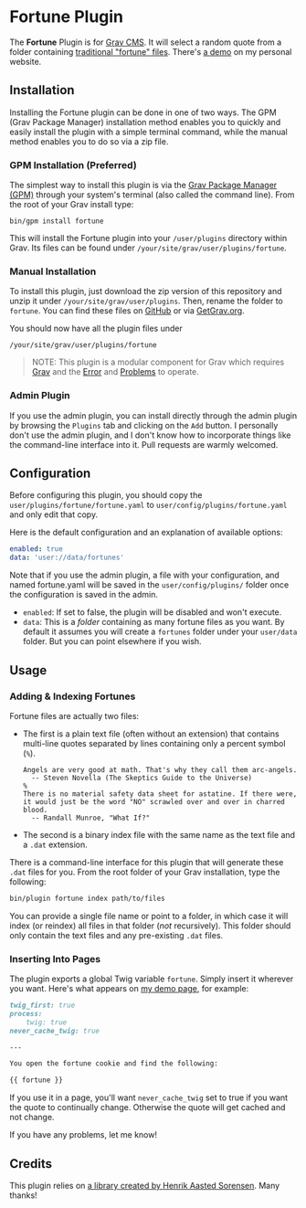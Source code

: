 # Fortune Plugin

The **Fortune** Plugin is for [Grav CMS](http://github.com/getgrav/grav). It will select a random quote from a folder containing [traditional "fortune" files](https://en.wikipedia.org/wiki/Fortune_(Unix)). There's [a demo](https://www.perlkonig.com/demos/fortune) on my personal website.

## Installation

Installing the Fortune plugin can be done in one of two ways. The GPM (Grav Package Manager) installation method enables you to quickly and easily install the plugin with a simple terminal command, while the manual method enables you to do so via a zip file.

### GPM Installation (Preferred)

The simplest way to install this plugin is via the [Grav Package Manager (GPM)](http://learn.getgrav.org/advanced/grav-gpm) through your system's terminal (also called the command line).  From the root of your Grav install type:

    bin/gpm install fortune

This will install the Fortune plugin into your `/user/plugins` directory within Grav. Its files can be found under `/your/site/grav/user/plugins/fortune`.

### Manual Installation

To install this plugin, just download the zip version of this repository and unzip it under `/your/site/grav/user/plugins`. Then, rename the folder to `fortune`. You can find these files on [GitHub](https://github.com/perlkonig/grav-plugin-fortune) or via [GetGrav.org](http://getgrav.org/downloads/plugins#extras).

You should now have all the plugin files under

    /your/site/grav/user/plugins/fortune
	
> NOTE: This plugin is a modular component for Grav which requires [Grav](http://github.com/getgrav/grav) and the [Error](https://github.com/getgrav/grav-plugin-error) and [Problems](https://github.com/getgrav/grav-plugin-problems) to operate.

### Admin Plugin

If you use the admin plugin, you can install directly through the admin plugin by browsing the `Plugins` tab and clicking on the `Add` button. I personally don't use the admin plugin, and I don't know how to incorporate things like the command-line interface into it. Pull requests are warmly welcomed.

## Configuration

Before configuring this plugin, you should copy the `user/plugins/fortune/fortune.yaml` to `user/config/plugins/fortune.yaml` and only edit that copy.

Here is the default configuration and an explanation of available options:

```yaml
enabled: true
data: 'user://data/fortunes'
```

Note that if you use the admin plugin, a file with your configuration, and named fortune.yaml will be saved in the `user/config/plugins/` folder once the configuration is saved in the admin.

* `enabled`: If set to false, the plugin will be disabled and won't execute.
* `data`: This is a *folder* containing as many fortune files as you want. By default it assumes you will create a `fortunes` folder under your `user/data` folder. But you can point elsewhere if you wish.

## Usage

### Adding & Indexing Fortunes

Fortune files are actually two files:

* The first is a plain text file (often without an extension) that contains multi-line quotes separated by lines containing only a percent symbol (`%`).

  ```
  Angels are very good at math. That's why they call them arc-angels.
    -- Steven Novella (The Skeptics Guide to the Universe)
  %
  There is no material safety data sheet for astatine. If there were, it would just be the word "NO" scrawled over and over in charred blood.
    -- Randall Munroe, "What If?"
  ```

* The second is a binary index file with the same name as the text file and a `.dat` extension.

There is a command-line interface for this plugin that will generate these `.dat` files for you. From the root folder of your Grav installation, type the following:

```bash
bin/plugin fortune index path/to/files
```

You can provide a single file name or point to a folder, in which case it will index (or reindex) all files in that folder (*not* recursively). This folder should only contain the text files and any pre-existing `.dat` files.

### Inserting Into Pages

The plugin exports a global Twig variable `fortune`. Simply insert it wherever you want. Here's what appears on [my demo page](https://www.perlkonig.com/demos/fortune), for example:

```markdown
twig_first: true
process:
    twig: true
never_cache_twig: true

---

You open the fortune cookie and find the following:

{{ fortune }}
```

If you use it in a page, you'll want `never_cache_twig` set to true if you want the quote to continually change. Otherwise the quote will get cached and not change. 

If you have any problems, let me know!

## Credits

This plugin relies on [a library created by Henrik Aasted Sorensen](http://www.aasted.org/quote/). Many thanks!

